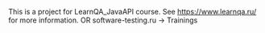 This is a project for LearnQA_JavaAPI course. See https://www.learnqa.ru/ for more information.
OR software-testing.ru -> Trainings
